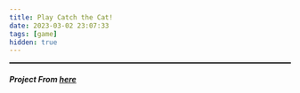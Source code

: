 ```yaml
---
title: Play Catch the Cat!
date: 2023-03-02 23:07:33
tags: [game]
hidden: true
---
```

<div style="text-align: center; width: 100%; border: 1px solid black;" >
    <script src="/javascript/catch-cat/phaser.min.js"></script>
    <script src="/javascript/catch-cat/catch-the-cat.js"></script>
    <div id="catch-the-cat"></div>
    <script>
      window.game = new CatchTheCatGame({
        w: 11,
        h: 11,
        r: 20,
        backgroundColor: 0xffffff,
        parent: 'catch-the-cat',
        statusBarAlign: 'center',
        credit: 'github.com/ganlvtech'
      });
    </script>
</div>

##### Project From [here](https://github.com/ganlvtech/phaser-catch-the-cat)